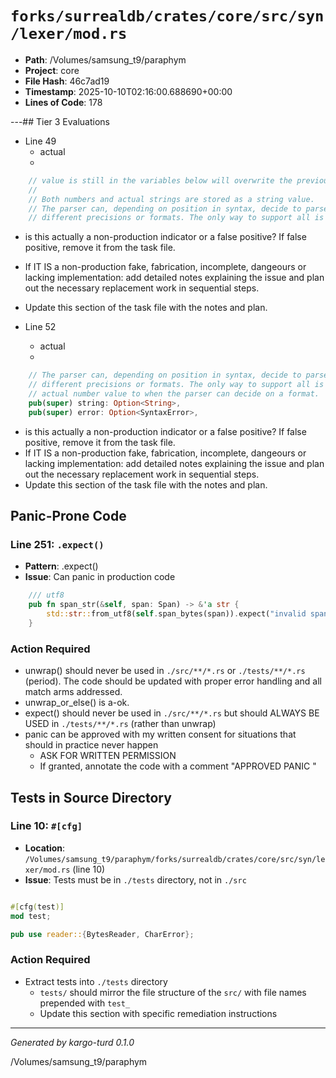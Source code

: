 # `forks/surrealdb/crates/core/src/syn/lexer/mod.rs`

- **Path**: /Volumes/samsung_t9/paraphym
- **Project**: core
- **File Hash**: 46c7ad19  
- **Timestamp**: 2025-10-10T02:16:00.688690+00:00  
- **Lines of Code**: 178

---## Tier 3 Evaluations


- Line 49
  - actual
  - 

```rust
	// value is still in the variables below will overwrite the previous value.
	//
	// Both numbers and actual strings are stored as a string value.
	// The parser can, depending on position in syntax, decide to parse a number in a variety of
	// different precisions or formats. The only way to support all is to delay parsing the
```

- is this actually a non-production indicator or a false positive? If false positive, remove it from the task file.
- If IT IS a non-production fake, fabrication, incomplete, dangeours or lacking implementation: add detailed notes explaining the issue and plan out the necessary replacement work in sequential steps. 
- Update this section of the task file with the notes and plan.


- Line 52
  - actual
  - 

```rust
	// The parser can, depending on position in syntax, decide to parse a number in a variety of
	// different precisions or formats. The only way to support all is to delay parsing the
	// actual number value to when the parser can decide on a format.
	pub(super) string: Option<String>,
	pub(super) error: Option<SyntaxError>,
```

- is this actually a non-production indicator or a false positive? If false positive, remove it from the task file.
- If IT IS a non-production fake, fabrication, incomplete, dangeours or lacking implementation: add detailed notes explaining the issue and plan out the necessary replacement work in sequential steps. 
- Update this section of the task file with the notes and plan.

## Panic-Prone Code


### Line 251: `.expect()`

- **Pattern**: .expect()
- **Issue**: Can panic in production code

```rust
	/// utf8
	pub fn span_str(&self, span: Span) -> &'a str {
		std::str::from_utf8(self.span_bytes(span)).expect("invalid span segment for source")
	}

```

### Action Required

- unwrap() should never be used in `./src/**/*.rs` or `./tests/**/*.rs` (period). The code should be updated with proper error handling and all match arms addressed.
- unwrap_or_else() is a-ok. 
- expect() should never be used in `./src/**/*.rs` but should ALWAYS BE USED in `./tests/**/*.rs` (rather than unwrap)
- panic can be approved with my written consent for situations that should in practice never happen  
  - ASK FOR WRITTEN PERMISSION
  - If granted, annotate the code with a comment "APPROVED PANIC "

## Tests in Source Directory


### Line 10: `#[cfg]`

- **Location**: `/Volumes/samsung_t9/paraphym/forks/surrealdb/crates/core/src/syn/lexer/mod.rs` (line 10)
- **Issue**: Tests must be in `./tests` directory, not in `./src`

```rust

#[cfg(test)]
mod test;

pub use reader::{BytesReader, CharError};
```

### Action Required

- Extract tests into `./tests` directory
  - `tests/` should mirror the file structure of the `src/` with file names prepended with `test_`
  - Update this section with specific remediation instructions
  

---

*Generated by kargo-turd 0.1.0*

/Volumes/samsung_t9/paraphym